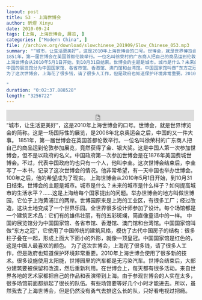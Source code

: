 ```yaml
---
layout: post
title: 53 - 上海世博会
author: 昕煜 Xinyu
date: 2010-09-24
tags: [上海, 上海世博会, 展览, ]
categories: ["Modern China", ]
file: //archive.org/download/slowchinese_201909/Slow_Chinese_053.mp3
summary: "“城市，让生活更美好”，这是2010年上海世博会的口号。世博会，就是世界博览会的简称。这是一场国际性的展览，是2008年北京奥运会之后，中国的又一件大事。
1851年，第一届世博会在英国首都伦敦举行。一位名叫徐荣村的广东商人把自己的商品运到伦敦参加展览，竟然获得了金、银大奖。这是中国人第一次参加世博会，但不是以政府的名义。中国政府第一次参加世博会是在1876年美国费城世博会。不过，代表中国政府的也只有一个人，他叫李圭。这次世博会结束后，李圭写了一本书，记录了这次世博会的情况。他非常希望，有一天中国也举办世博会。100年之后，他的希望成为了现实。
上海世博会从2010年5月1日开始，到10月31日结束。世博会的主题是城市。城市是什么？未来的城市是什么样子？如何提高城市的生活水平？……这是上海给每个国家提出的问题。举办世博会的地方叫做世博园，它位于上海黄浦江的两岸。世博园原来是上海的工业区，有很多工厂；经过改造，这块土地变成了一个世界乐园。全世界很多设计师参加了设计。每个场馆都是一个建筑艺术品：它们有的雄伟壮丽，有的五彩斑斓，简直像童话中的一样。
中国的展览馆分为中国国家馆、各省市馆、香港馆、澳门馆和台湾馆。中国国家馆叫做“东方之冠”，它使用了中国传统的建筑风格，模仿了古代中国房子的结构：很多柱子叠在一起，形成上面大下面小的外形，就像一顶皇冠。中国国家馆是红色的，这是中国人最喜欢的颜色。
为了这次世博会，上海花了很多钱，请了很多人工作，但是政府也知道保护环境非常重要。2010年上海世博会使用了很多新的技术。很多设施使用太阳能，世博园里的汽车都是无污染汽车。世博会结束后，大部分建筑要被保留和改造，然后重新利用。在世博会上，每天都有很多活动。来自世界各地的艺术家都把自己的作品和表演带到上海。由于参观世博会的人实在太多，很多场馆前面都排起了很长的队伍。有些场馆要等好几个小时才能进去。所以，虽然我去了上海世博会，但是仍然没有勇气去排这么长的队，只好看电视过把瘾。
 
"
duration: "0:02:37.888528"
length: "3256722"
---
```


<iframe src="https://archive.org/embed/slowchinese_201909/Slow_Chinese_053.mp3" width="500" height="30" frameborder="0" webkitallowfullscreen="true" mozallowfullscreen="true" allowfullscreen></iframe>
“城市，让生活更美好”，这是2010年上海世博会的口号。世博会，就是世界博览会的简称。这是一场国际性的展览，是2008年北京奥运会之后，中国的又一件大事。
1851年，第一届世博会在英国首都伦敦举行。一位名叫徐荣村的广东商人把自己的商品运到伦敦参加展览，竟然获得了金、银大奖。这是中国人第一次参加世博会，但不是以政府的名义。中国政府第一次参加世博会是在1876年美国费城世博会。不过，代表中国政府的也只有一个人，他叫李圭。这次世博会结束后，李圭写了一本书，记录了这次世博会的情况。他非常希望，有一天中国也举办世博会。100年之后，他的希望成为了现实。
上海世博会从2010年5月1日开始，到10月31日结束。世博会的主题是城市。城市是什么？未来的城市是什么样子？如何提高城市的生活水平？……这是上海给每个国家提出的问题。举办世博会的地方叫做世博园，它位于上海黄浦江的两岸。世博园原来是上海的工业区，有很多工厂；经过改造，这块土地变成了一个世界乐园。全世界很多设计师参加了设计。每个场馆都是一个建筑艺术品：它们有的雄伟壮丽，有的五彩斑斓，简直像童话中的一样。
中国的展览馆分为中国国家馆、各省市馆、香港馆、澳门馆和台湾馆。中国国家馆叫做“东方之冠”，它使用了中国传统的建筑风格，模仿了古代中国房子的结构：很多柱子叠在一起，形成上面大下面小的外形，就像一顶皇冠。中国国家馆是红色的，这是中国人最喜欢的颜色。
为了这次世博会，上海花了很多钱，请了很多人工作，但是政府也知道保护环境非常重要。2010年上海世博会使用了很多新的技术。很多设施使用太阳能，世博园里的汽车都是无污染汽车。世博会结束后，大部分建筑要被保留和改造，然后重新利用。在世博会上，每天都有很多活动。来自世界各地的艺术家都把自己的作品和表演带到上海。由于参观世博会的人实在太多，很多场馆前面都排起了很长的队伍。有些场馆要等好几个小时才能进去。所以，虽然我去了上海世博会，但是仍然没有勇气去排这么长的队，只好看电视过把瘾。
 
